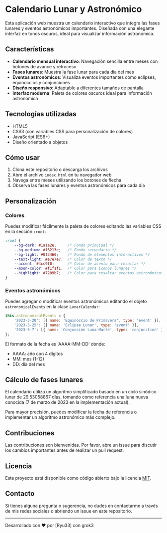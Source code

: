 # Calendario Lunar y Astronómico

Esta aplicación web muestra un calendario interactivo que integra las fases lunares y eventos astronómicos importantes. Diseñada con una elegante interfaz en tonos oscuros, ideal para visualizar información astronómica.

## Características

- **Calendario mensual interactivo**: Navegación sencilla entre meses con botones de avance y retroceso
- **Fases lunares**: Muestra la fase lunar para cada día del mes
- **Eventos astronómicos**: Visualiza eventos importantes como eclipses, equinoccios y conjunciones
- **Diseño responsivo**: Adaptable a diferentes tamaños de pantalla
- **Interfaz moderna**: Paleta de colores oscuros ideal para información astronómica

## Tecnologías utilizadas

- HTML5
- CSS3 (con variables CSS para personalización de colores)
- JavaScript (ES6+)
- Diseño orientado a objetos

## Cómo usar

1. Clona este repositorio o descarga los archivos
2. Abre el archivo `index.html` en tu navegador web
3. Navega entre meses utilizando los botones de flecha
4. Observa las fases lunares y eventos astronómicos para cada día

## Personalización

### Colores

Puedes modificar fácilmente la paleta de colores editando las variables CSS en la sección `:root`:

```css
:root {
    --bg-dark: #1a1a2e;     /* Fondo principal */
    --bg-medium: #16213e;   /* Fondo secundario */
    --bg-light: #0f3460;    /* Fondo de elementos interactivos */
    --text-light: #e7e7e7;  /* Color de texto */
    --accent: #4cc9f0;      /* Color de acento para resaltar */
    --moon-color: #f1f1f1;  /* Color para iconos lunares */
    --highlight: #7209b7;   /* Color para resaltar eventos astronómicos */
}
```

### Eventos astronómicos

Puedes agregar o modificar eventos astronómicos editando el objeto `astronomicalEvents` en la clase `LunarCalendar`:

```javascript
this.astronomicalEvents = {
    '2023-3-20': [{ name: 'Equinoccio de Primavera', type: 'event' }],
    '2023-3-25': [{ name: 'Eclipse Lunar', type: 'event' }],
    '2023-3-7': [{ name: 'Conjunción Luna-Marte', type: 'conjunction' }]
};
```

El formato de la fecha es 'AAAA-MM-DD' donde:
- AAAA: año con 4 dígitos
- MM: mes (1-12) 
- DD: día del mes

## Cálculo de fases lunares

El calendario utiliza un algoritmo simplificado basado en un ciclo sinódico lunar de 29.53058867 días, tomando como referencia una luna nueva conocida (7 de marzo de 2023 en la implementación actual).

Para mayor precisión, puedes modificar la fecha de referencia o implementar un algoritmo astronómico más complejo.

## Contribuciones

Las contribuciones son bienvenidas. Por favor, abre un issue para discutir los cambios importantes antes de realizar un pull request.

## Licencia

Este proyecto está disponible como código abierto bajo la licencia [MIT](https://opensource.org/licenses/MIT).

## Contacto

Si tienes alguna pregunta o sugerencia, no dudes en contactarme a través de mis redes sociales o abriendo un issue en este repositorio.

---

Desarrollado con ❤️ por [Ryu33] con grok3
